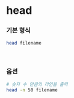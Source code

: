 head
===

### 기본 형식
```sh
head filename
```

<br>

### 옵션
```sh
# 숫자 수 만큼의 라인을 출력
head -n 50 filename
```

<br>
